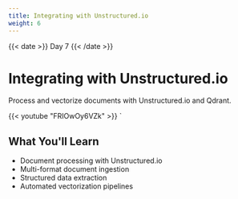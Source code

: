 ```yaml
---
title: Integrating with Unstructured.io
weight: 6
---
```


{{< date >}} Day 7 {{< /date >}}

# Integrating with Unstructured.io

Process and vectorize documents with Unstructured.io and Qdrant.

{{< youtube "FRIOwOy6VZk" >}}
`
## What You'll Learn

- Document processing with Unstructured.io
- Multi-format document ingestion
- Structured data extraction
- Automated vectorization pipelines

